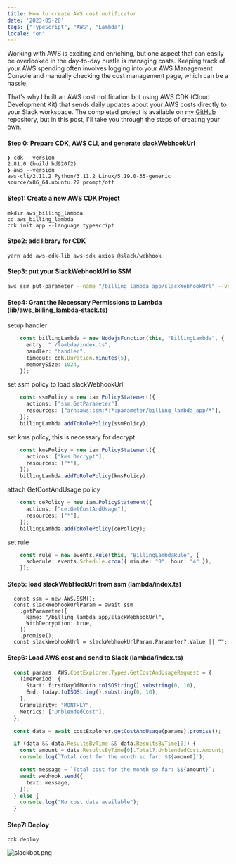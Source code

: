 ```yaml
---
title: How to create AWS cost notificator
date: '2023-05-28'
tags: ["TypeScript", "AWS", "Lambda"]
locale: "en"
---
```

Working with AWS is exciting and enriching, but one aspect that can easily be overlooked in the day-to-day hustle is managing costs. Keeping track of your AWS spending often involves logging into your AWS Management Console and manually checking the cost management page, which can be a hassle.

That's why I built an AWS cost notification bot using AWS CDK (Cloud Development Kit) that sends daily updates about your AWS costs directly to your Slack workspace. The completed project is available on my [GitHub](https://github.com/nash1111/aws_billing_lambda) repository, but in this post, I'll take you through the steps of creating your own.

#### Step 0: Prepare CDK, AWS CLI, and generate slackWebhookUrl
```
❯ cdk --version
2.81.0 (build bd920f2)
❯ aws --version
aws-cli/2.11.2 Python/3.11.2 Linux/5.19.0-35-generic source/x86_64.ubuntu.22 prompt/off
```

#### Step1: Create a new AWS CDK Project
```
mkdir aws_billing_lambda
cd aws_billing_lambda
cdk init app --language typescript
```

#### Stpe2: add library for CDK
```
yarn add aws-cdk-lib aws-sdk axios @slack/webhook
```

#### Step3: put your SlackWebhookUrl to SSM
```bash
aws ssm put-parameter --name "/billing_lambda_app/slackWebhookUrl" --value "[Your SlackWebhookUrl]" --type "SecureString"
```

#### Step4: Grant the Necessary Permissions to Lambda (lib/aws_billing_lambda-stack.ts)
setup handler
```typescript
    const billingLambda = new NodejsFunction(this, "BillingLambda", {
      entry: "./lambda/index.ts",
      handler: "handler",
      timeout: cdk.Duration.minutes(5),
      memorySize: 1024,
    });
```
set ssm policy to load slackWebhookUrl
```typescript
    const ssmPolicy = new iam.PolicyStatement({
      actions: ["ssm:GetParameter"],
      resources: ["arn:aws:ssm:*:*:parameter/billing_lambda_app/*"],
    });
    billingLambda.addToRolePolicy(ssmPolicy);
```
set kms policy, this is necessary for decrypt
```typescript
    const kmsPolicy = new iam.PolicyStatement({
      actions: ["kms:Decrypt"],
      resources: ["*"],
    });
    billingLambda.addToRolePolicy(kmsPolicy);
```
attach GetCostAndUsage policy
```typescript
    const cePolicy = new iam.PolicyStatement({
      actions: ["ce:GetCostAndUsage"],
      resources: ["*"],
    });
    billingLambda.addToRolePolicy(cePolicy);
```
set rule
```typescript
    const rule = new events.Rule(this, "BillingLambdaRule", {
      schedule: events.Schedule.cron({ minute: "0", hour: "4" }),
    });
```

#### Step5: load slackWebHookUrl from ssm (lambda/index.ts)
```
  const ssm = new AWS.SSM();
  const slackWebhookUrlParam = await ssm
    .getParameter({
      Name: "/billing_lambda_app/slackWebhookUrl",
      WithDecryption: true,
    })
    .promise();
  const slackWebhookUrl = slackWebhookUrlParam.Parameter?.Value || "";
```

#### Step6: Load AWS cost and send to Slack (lambda/index.ts)
```typescript
  const params: AWS.CostExplorer.Types.GetCostAndUsageRequest = {
    TimePeriod: {
      Start: firstDayOfMonth.toISOString().substring(0, 10),
      End: today.toISOString().substring(0, 10),
    },
    Granularity: "MONTHLY",
    Metrics: ["UnblendedCost"],
  };

  const data = await costExplorer.getCostAndUsage(params).promise();

  if (data && data.ResultsByTime && data.ResultsByTime[0]) {
    const amount = data.ResultsByTime[0].Total?.UnblendedCost.Amount;
    console.log(`Total cost for the month so far: $${amount}`);

    const message = `Total cost for the month so far: $${amount}`;
    await webhook.send({
      text: message,
    });
  } else {
    console.log("No cost data available");
  }
```

#### Step7: Deploy
```
cdk deploy
```

![slackbot.png](/blog/slackbot.png) 
